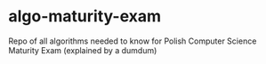 # algo-maturity-exam
Repo of all algorithms needed to know for Polish Computer Science Maturity Exam (explained by a dumdum)
